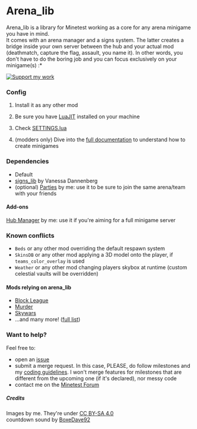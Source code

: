 # Arena_lib

Arena_lib is a library for Minetest working as a core for any arena minigame you have in mind.  
It comes with an arena manager and a signs system. The latter creates a bridge inside your own server between the hub and your actual mod (deathmatch, capture the flag, assault, you name it). In other words, you don't have to do the boring job and you can focus exclusively on your minigame(s) :*

<a href="https://liberapay.com/Zughy/"><img src="https://i.imgur.com/4B2PxjP.png" alt="Support my work"/></a>  

### Config

1) Install it as any other mod

2) Be sure you have [LuaJIT](https://luajit.org/) installed on your machine

3) Check [SETTINGS.lua](SETTINGS.lua)

4) (modders only) Dive into the [full documentation](DOCS.md) to understand how to create minigames  

### Dependencies
* Default  
* [signs_lib](https://content.minetest.net/packages/VanessaE/signs_lib/) by Vanessa Dannenberg  
* (optional) [Parties](https://gitlab.com/zughy-friends-minetest/parties) by me: use it to be sure to join the same arena/team with your friends

#### Add-ons
[Hub Manager](https://gitlab.com/zughy-friends-minetest/hub-manager) by me: use it if you're aiming for a full minigame server

### Known conflicts
* `Beds` or any other mod overriding the default respawn system
* `SkinsDB` or any other mod applying a 3D model onto the player, if `teams_color_overlay` is used
* `Weather` or any other mod changing players skybox at runtime (custom celestial vaults will be overridden) 

#### Mods relying on arena_lib
* [Block League](https://gitlab.com/zughy-friends-minetest/block_league)
* [Murder](https://gitlab.com/giov4/minetest-murder-mod)
* [Skywars](https://gitlab.com/zughy-friends-minetest/skywars)
* ...and many more! ([full list](https://content.minetest.net/metapackages/arena_lib/))

### Want to help?
Feel free to:
* open an [issue](https://gitlab.com/zughy-friends-minetest/arena_lib/-/issues)
* submit a merge request. In this case, PLEASE, do follow milestones and my [coding guidelines](https://cryptpad.fr/pad/#/2/pad/view/-l75iHl3x54py20u2Y5OSAX4iruQBdeQXcO7PGTtGew/embed/). I won't merge features for milestones that are different from the upcoming one (if it's declared), nor messy code
* contact me on the [Minetest Forum](https://forum.minetest.net/memberlist.php?mode=viewprofile&u=26472)

##### Credits
Images by me. They're under [CC BY-SA 4.0](https://creativecommons.org/licenses/by-sa/4.0/)  
countdown sound by [BoxeDave92](https://freesound.org/people/BoxerDave92/sounds/338868/)
